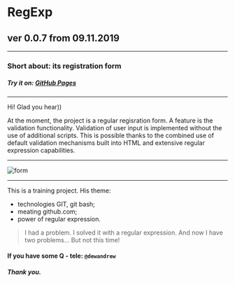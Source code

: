 # RegExp
## ver 0.0.7 from 09.11.2019
*****
### Short about: its registration form

##### Try it on: [GitHub Pages](https://somedew.github.io/regexp/)

-----

Hi! Glad you hear))

At the moment, the project is a regular regisration form. A feature is the validation functionality. Validation of user input is implemented without the use of additional scripts. This is possible thanks to the combined use of default validation mechanisms built into HTML and extensive regular expression capabilities.

------



![form](https://downloader.disk.yandex.ru/preview/ff4289f64f194eda176ac56451a56f9877e207eab81baf754099dff5e68bf0f6/5dc39b99/kaMUSGantTdsjgNByt5_s9baiHTZTh8CPTUWNbHwG-arvF5n-wq3BEG5OOmlLLvIRuzvoObolYov-mb2IPREog==?uid=0&filename=2019-11-07+11-19-44+Regular+Expressions+-+Google+Chrome.jpg&disposition=inline&hash=&limit=0&content_type=image%2Fjpeg&tknv=v2&owner_uid=113710371&size=2048x2048 "Tests by regex101.com")

------

This is a training project. His theme:
- technologies GIT, git bash;
- meating github.com;
- power of regular expression.

> I had a problem. I solved it with a regular expression. And now I have two problems... But not this time!

#### If you have some Q - tele: `@dewandrew`  
##### Thank you.
